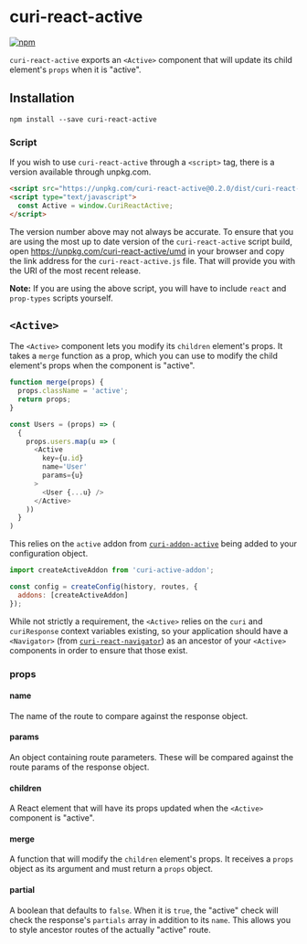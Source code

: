 # curi-react-active

[![npm][badge]][npm-link]

[badge]: https://img.shields.io/npm/v/curi-react-active.svg
[npm-link]: https://npmjs.com/package/curi-react-active

`curi-react-active` exports an `<Active>` component that will update its child element's `props` when it is "active".

## Installation

```
npm install --save curi-react-active
```

### Script

If you wish to use `curi-react-active` through a `<script>` tag, there is a version available through unpkg.com.

```html
<script src="https://unpkg.com/curi-react-active@0.2.0/dist/curi-react-active.js"></script>
<script type="text/javascript">
  const Active = window.CuriReactActive;
</script>
```

The version number above may not always be accurate. To ensure that you are using the most up to date version of the `curi-react-active` script build, open https://unpkg.com/curi-react-active/umd in your browser and copy the link address for the `curi-react-active.js` file. That will provide you with the URI of the most recent release.

**Note:** If you are using the above script, you will have to include `react` and `prop-types` scripts yourself.

## `<Active>`

The `<Active>` component lets you modify its `children` element's props. It takes a `merge` function as a prop, which you can use to modify the child element's props when the component is "active".

```js
function merge(props) {
  props.className = 'active';
  return props; 
}

const Users = (props) => (
  {
    props.users.map(u => (
      <Active
        key={u.id}
        name='User'
        params={u}
      >
        <User {...u} />
      </Active>
    ))
  }
)
```

This relies on the `active` addon from [`curi-addon-active`](../curi-addon-active) being added to your configuration object.

```js
import createActiveAddon from 'curi-active-addon';

const config = createConfig(history, routes, {
  addons: [createActiveAddon]
});
```

While not strictly a requirement, the `<Active>` relies on the `curi` and `curiResponse` context variables existing, so your application should have a `<Navigator>` (from [`curi-react-navigator`](../curi-react-navigator)) as an ancestor of your `<Active>` components in order to ensure that those exist.

### props

#### name

The name of the route to compare against the response object.

#### params

An object containing route parameters. These will be compared against the route params of the response object.

#### children

A React element that will have its props updated when the `<Active>` component is "active".

#### merge

A function that will modify the `children` element's props. It receives a `props` object as its argument and must return a `props` object.

#### partial

A boolean that defaults to `false`. When it is `true`, the "active" check will check the response's `partials` array in addition to its `name`. This allows you to style ancestor routes of the actually "active" route.
